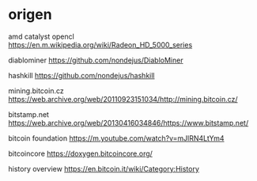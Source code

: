 origen
======

amd catalyst opencl 
https://en.m.wikipedia.org/wiki/Radeon_HD_5000_series

diablominer
https://github.com/nondejus/DiabloMiner

hashkill
https://github.com/nondejus/hashkill

mining.bitcoin.cz 
https://web.archive.org/web/20110923151034/http://mining.bitcoin.cz/

bitstamp.net 
https://web.archive.org/web/20130416034846/https://www.bitstamp.net/

bitcoin foundation 
https://m.youtube.com/watch?v=mJlRN4LtYm4

bitcoincore
https://doxygen.bitcoincore.org/

history overview
https://en.bitcoin.it/wiki/Category:History
